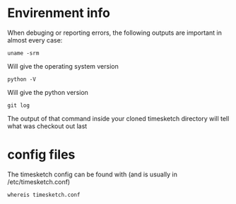 # Envirenment info

When debuging or reporting errors, the following outputs are important in almost every case:

    uname -srm
  
Will give the operating system version

    python -V

Will give the python version

    git log
  
The output of that command inside your cloned timesketch directory will tell what was checkout out last

# config files

The timesketch config can be found with (and is usually in /etc/timesketch.conf)

    whereis timesketch.conf
  
